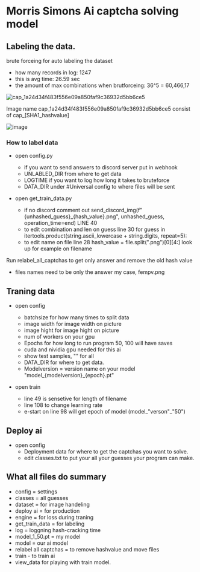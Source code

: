 # Morris Simons Ai captcha solving model

## Labeling the data.

brute forceing for auto labeling the dataset
* how many records in log: 1247
* this is avg time: 26.59 sec
* the amount of max combinations when brutforceing: 36^5 = 60,466,17

![cap_1a24d34f483f556e09a850faf9c36932d5bb6ce5](https://user-images.githubusercontent.com/38280463/208228831-4c6ce442-edb5-464a-b668-1f116d046666.png)

Image name cap_1a24d34f483f556e09a850faf9c36932d5bb6ce5
consist of cap_[SHA1_hashvalue]

![image](https://user-images.githubusercontent.com/38280463/208228974-71212c4a-102e-4ae1-b1c2-e5f1d3f9acee.png)

### How to label data
- open config.py 
  - if you want to send answers to discord server put in webhook
  - UNLABLED_DIR from where to get data
  - LOGTIME if you want to log how long it takes to bruteforce
  - DATA_DIR under #Universal config to where files will be sent

- open get_train_data.py
  - if no discord comment out send_discord_img(f"{unhashed_guess}_{hash_value}.png", unhashed_guess, operation_time=end) LINE 40
  - to edit combination and len on guess line 30 for guess in itertools.product(string.ascii_lowercase + string.digits, repeat=5):
  - to edit name on file line 28 hash_value = file.split(".png")[0][4:] look up for example on filename
  
Run relabel_all_captchas to get only answer and remove the old hash value
  - files names need to be only the answer my case, fempv.png

## Traning data
- open config
  - batchsize for how many times to split data
  - image width for image width on picture
  - image hight for image hight on picture
  - num of workers on your gpu
  - Epochs for how long to run program 50, 100 will have saves
  - cuda and nividia gpu needed for this ai
  - show test samples, "" for all
  - DATA_DIR for where to get data.
  - Modelversion = version name on your model "model_{modelversion}_{epoch}.pt"
  
- open train
  - line 49 is sensetive for length of filename
  - line 108 to change learning rate
  - e-start on line 98 will get epoch of model (model_"verson"_"50")
 
## Deploy ai
- open config
  - Deployment data for where to get the captchas you want to solve.
  - edit classes.txt to put your all your guesses your program can make.
 
## What all files do summary
- config = settings
- classes = all guesses 
- dataset = for image handeling
- deploy ai = for production
- engine = for loss during traning
- get_train_data = for labeling
- log = loggning hash-cracking time
- model_1_50.pt = my model
- model = our ai model
- relabel all captchas = to remove hashvalue and move files
- train - to train ai
- view_data for playing with train model.
